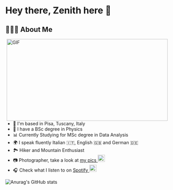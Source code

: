 # Hey there, Zenith here 🌊
## 👨🏻‍💻 About Me
<!--- [![Top Langs](https://github-readme-stats.vercel.app/api/top-langs/?username=zenith378&layout=compact)](https://github.com/anuraghazra/github-readme-stats) --->

  <img align="right" alt="GIF" src="https://github.com/abhisheknaiidu/abhisheknaiidu/blob/master/code.gif?raw=true" width="500" height="255" />
  
-  📌 I'm based in Pisa, Tuscany, Italy
-  🔭 I have a BSc degree in Physics
-  📊 Currently Studying for MSc degree in Data Analysis
-  🌍 I speak fluently Italian 🇮🇹, English 🇬🇧 and German 🇩🇪
-  🏞️ Hiker and Mountain Enthusiast
-  📷 Photographer, take a look at <a href="https://www.instagram.com/zwangzug_/" target="_blank">my pics <img alt="Zenith's Insta" width="22px" src="https://upload.wikimedia.org/wikipedia/commons/thumb/e/e7/Instagram_logo_2016.svg/1024px-Instagram_logo_2016.svg.png"/></a>
-  🎧 Check what I listen to on <a href="https://open.spotify.com/user/1183626013?si=3cd5c3dd16744786" target="_blank">Spotify <img alt="Zenith's Spotify" width="22px" src="https://raw.githubusercontent.com/peterthehan/peterthehan/master/assets/spotify.svg" />
</a>


![Anurag's GitHub stats](https://github-readme-stats.vercel.app/api?username=zenith378&show_icons=true&theme=nord)
